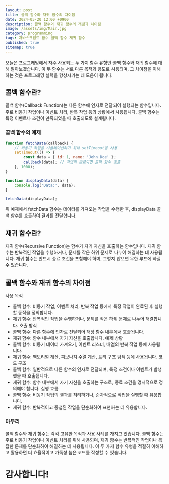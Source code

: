 ```yaml
---
layout: post
title: 콜백 함수와 재귀 함수의 차이점
date: 2024-05-20 12:00 +0900
description: 콜백 함수와 재귀 함수의 개념과 차이점
image: /assets/img/Main.jpg
category: programming
tags: 자바스크립트 함수 콜백 함수 재귀 함수
published: true
sitemap: true
---
```


오늘은 프로그래밍에서 자주 사용되는 두 가지 함수 유형인 콜백 함수와 재귀 함수에 대해 알아보겠습니다. 이 두 함수는 서로 다른 목적과 용도로 사용되며, 그 차이점을 이해하는 것은 프로그래밍 실력을 향상시키는 데 도움이 됩니다.

## 콜백 함수란?
콜백 함수(Callback Function)는 다른 함수에 인자로 전달되어 실행되는 함수입니다. 주로 비동기 작업이나 이벤트 처리, 반복 작업 등의 상황에서 사용됩니다. 콜백 함수는 특정 이벤트나 조건이 만족되었을 때 호출되도록 설계됩니다.

### 콜백 함수의 예제
```javascript
function fetchData(callback) {
    // 비동기 작업을 시뮬레이션하기 위해 setTimeout을 사용
    setTimeout(() => {
        const data = { id: 1, name: 'John Doe' };
        callback(data); // 작업이 완료되면 콜백 함수 호출
    }, 1000);
}

function displayData(data) {
    console.log('Data:', data);
}

fetchData(displayData);
```
위 예제에서 fetchData 함수는 데이터를 가져오는 작업을 수행한 후, displayData 콜백 함수를 호출하여 결과를 전달합니다.    

## 재귀 함수란?
재귀 함수(Recursive Function)는 함수가 자기 자신을 호출하는 함수입니다. 재귀 함수는 반복적인 작업을 수행하거나, 문제를 작은 하위 문제로 나누어 해결하는 데 사용됩니다. 재귀 함수는 반드시 종료 조건을 포함해야 하며, 그렇지 않으면 무한 루프에 빠질 수 있습니다.

## 콜백 함수와 재귀 함수의 차이점
사용 목적
- 콜백 함수: 비동기 작업, 이벤트 처리, 반복 작업 등에서 특정 작업이 완료된 후 실행할 동작을 정의합니다.
- 재귀 함수: 반복적인 작업을 수행하거나, 문제를 작은 하위 문제로 나누어 해결합니다.
호출 방식
- 콜백 함수: 다른 함수에 인자로 전달되어 해당 함수 내부에서 호출됩니다.
- 재귀 함수: 함수 내부에서 자기 자신을 호출합니다.
예제 상황
- 콜백 함수: 비동기 데이터 가져오기, 이벤트 리스너, 배열의 반복 작업 등에 사용됩니다.
- 재귀 함수: 팩토리얼 계산, 피보나치 수열 계산, 트리 구조 탐색 등에 사용됩니다.
코드 구조
- 콜백 함수: 일반적으로 다른 함수의 인자로 전달되며, 특정 조건이나 이벤트가 발생했을 때 호출됩니다.
- 재귀 함수: 함수 내부에서 자기 자신을 호출하는 구조로, 종료 조건을 명시적으로 정의해야 합니다.
실행 흐름
- 콜백 함수: 비동기 작업의 결과를 처리하거나, 순차적으로 작업을 실행할 때 유용합니다.
- 재귀 함수: 반복적이고 중첩된 작업을 단순화하여 표현하는 데 유용합니다.


### 마무리
콜백 함수와 재귀 함수는 각각 고유한 목적과 사용 사례를 가지고 있습니다. 콜백 함수는 주로 비동기 작업이나 이벤트 처리를 위해 사용되며, 재귀 함수는 반복적인 작업이나 복잡한 문제를 단순화하여 해결하는 데 사용됩니다. 이 두 가지 함수 유형을 적절히 이해하고 활용하면 더 효율적이고 가독성 높은 코드를 작성할 수 있습니다.


# 감사합니다!
